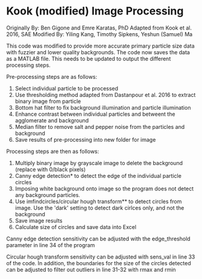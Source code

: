 # Kook (modified) Image Processing

Originally By: Ben Gigone and Emre Karatas, PhD
Adapted from Kook et al. 2016, SAE
Modified By: Yiling Kang, Timothy Sipkens, Yeshun (Samuel) Ma

This code was modified to provide more accurate primary particle size data with
fuzzier and lower quality backgrounds. The code now saves the data as a MATLAB 
file. This needs to be updated to output the different processing steps.

Pre-processing steps are as follows:
1. Select individual particle to be processed
2. Use thresholding method adapted from Dastanpour et al. 2016 to extract binary
   image from particle
3. Bottom hat filter to fix background illumination and particle illumination
4. Enhance contrast between individual particles and betweent the agglomerate and
   background
5. Median filter to remove salt and pepper noise from the particles and background
6. Save results of pre-processing into new folder for image

Processing steps are then as follows:
1. Multiply binary image by grayscale image to delete the background (replace
   with 0/black pixels)
2. Canny edge detection* to detect the edge of the individual particle circles
3. Imposing white background onto image so the program does not detect any
   background particles.
4. Use imfindcircles/circular hough transform** to detect circles from image. Use
   the 'dark' setting to detect dark cirlces only, and not the background
5. Save image results
6. Calculate size of circles and save data into Excel

Canny edge detection sensitivity can be adjusted with the edge_threshold
parameter in line 34 of the program

Circular hough transform sensitivity can be adjusted with sens_val in line 33
of the code. In addition, the boundaries for the size of the circles detected
can be adjusted to filter out outliers in line 31-32 with rmax and rmin
